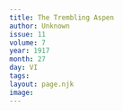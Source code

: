 ```yaml
---
title: The Trembling Aspen
author: Unknown
issue: 11
volume: 7
year: 1917
month: 27
day: VI
tags:
layout: page.njk
image:
---
```



